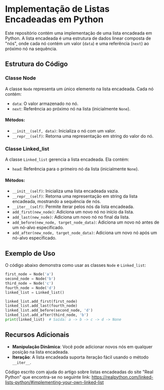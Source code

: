 # Implementação de Listas Encadeadas em Python

Este repositório contém uma implementação de uma lista encadeada em Python. A lista encadeada é uma estrutura de dados linear composta de "nós", onde cada nó contém um valor (`data`) e uma referência (`next`) ao próximo nó na sequência.

## Estrutura do Código

### Classe Node
A classe `Node` representa um único elemento na lista encadeada. Cada nó contém:
- `data`: O valor armazenado no nó.
- `next`: Referência ao próximo nó na lista (inicialmente `None`).

#### Métodos:
- `__init__(self, data)`: Inicializa o nó com um valor.
- `__repr__(self)`: Retorna uma representação em string do valor do nó.

### Classe Linked_list
A classe `Linked_list` gerencia a lista encadeada. Ela contém:
- `head`: Referência para o primeiro nó da lista (inicialmente `None`).

#### Métodos:
- `__init__(self)`: Inicializa uma lista encadeada vazia.
- `__repr__(self)`: Retorna uma representação em string da lista encadeada, mostrando a sequência de nós.
- `__iter__(self)`: Permite iterar pelos nós da lista encadeada.
- `add_first(new_node)`: Adiciona um novo nó no início da lista.
- `add_last(new_node)`: Adiciona um novo nó no final da lista.
- `add_before(new_node, target_node_data)`: Adiciona um novo nó antes de um nó-alvo especificado.
- `add_after(new_node, target_node_data)`: Adiciona um novo nó após um nó-alvo especificado.

## Exemplo de Uso
O código abaixo demonstra como usar as classes `Node` e `Linked_list`:

```python
first_node = Node('a')
second_node = Node('b')
third_node = Node('c')
fourth_node = Node('d')
linked_list = Linked_list()

linked_list.add_first(first_node)
linked_list.add_last(fourth_node)
linked_list.add_before(second_node, 'd')
linked_list.add_after(third_node, 'b')
print(linked_list)  # Saída: a -> b -> c -> d -> None
```

## Recursos Adicionais
- **Manipulação Dinâmica**: Você pode adicionar novos nós em qualquer posição na lista encadeada.
- **Iteração**: A lista encadeada suporta iteração fácil usando o método `__iter__`.

Código escrito com ajuda do artigo sobre listas encadeadas do site "Real Python" que encontra-se no seguinte link: https://realpython.com/linked-lists-python/#implementing-your-own-linked-list
